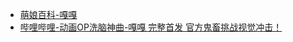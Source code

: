 - [萌娘百科-嘎嘎](https://zh.moegirl.org.cn/%E5%98%8E%E5%98%8E)
- [哔哩哔哩-动画OP洗脑神曲-嘎嘎 完整首发 官方鬼畜挑战视觉冲击！](https://www.bilibili.com/bangumi/play/ep254034)
